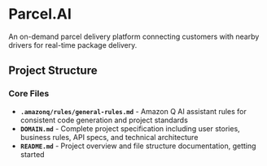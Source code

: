 # Parcel.AI

An on-demand parcel delivery platform connecting customers with nearby drivers for real-time package delivery.

## Project Structure

### Core Files
- **`.amazonq/rules/general-rules.md`** - Amazon Q AI assistant rules for consistent code generation and project standards
- **`DOMAIN.md`** - Complete project specification including user stories, business rules, API specs, and technical architecture
- **`README.md`** - Project overview and file structure documentation, getting started

